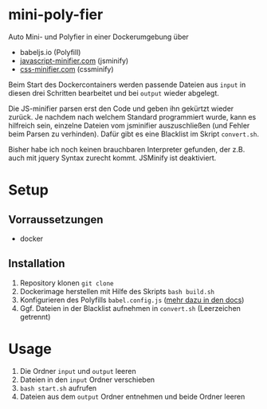 # mini-poly-fier
Auto Mini- und Polyfier in einer Dockerumgebung über

- babeljs.io (Polyfill)
- <a href="javascript-minifier.com">javascript-minifier.com</a> (jsminify)
- <a href="css-minifier.com">css-minifier.com</a> (cssminify)

Beim Start des Dockercontainers werden passende Dateien aus `input` in diesen drei Schritten bearbeitet und bei `output` wieder abgelegt.

Die JS-minifier parsen erst den Code und geben ihn gekürtzt wieder zurück. Je nachdem nach welchem Standard programmiert wurde, kann es hilfreich sein, einzelne Dateien vom jsminifier auszuschließen (und Fehler beim Parsen zu verhinden). Dafür gibt es eine Blacklist im Skript `convert.sh`.

Bisher habe ich noch keinen brauchbaren Interpreter gefunden, der z.B. auch mit jquery Syntax zurecht kommt. JSMinify ist deaktiviert.

# Setup

## Vorraussetzungen

- docker

## Installation

1. Repository klonen `git clone`
2. Dockerimage herstellen mit Hilfe des Skripts `bash build.sh`
3. Konfigurieren des Polyfills `babel.config.js` (<a href="https://babeljs.io/docs/en/options">mehr dazu in den docs</a>)
4. Ggf. Dateien in der Blacklist aufnehmen in `convert.sh` (Leerzeichen getrennt)

# Usage

1. Die Ordner `input` und `output` leeren
2. Dateien in den `input` Ordner verschieben
3. `bash start.sh` aufrufen
4. Dateien aus dem `output` Ordner entnehmen und beide Ordner leeren
